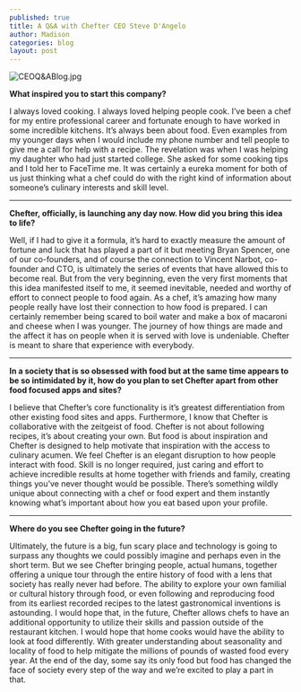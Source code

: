 ```yaml
---
published: true
title: A Q&A with Chefter CEO Steve D'Angelo
author: Madison
categories: blog
layout: post
---
```

![CEOQ&ABlog.jpg]({{site.baseurl}}/img/CEOQ&ABlog.jpg)

**What inspired you to start this company?**

I always loved cooking. I always loved helping people cook. I’ve been a chef for my entire professional career and fortunate enough to have worked in some incredible kitchens. It’s always been about food. Even examples from my younger days when I would include my phone number and tell people to give me a call for help with a recipe. The revelation was when I was helping my daughter who had just started college. She asked for some cooking tips and I told her to FaceTime me. It was certainly a eureka moment for both of us just thinking what a chef could do with the right kind of information about someone’s culinary interests and skill level. 

***


**Chefter, officially, is launching any day now. How did you bring this idea to life?**

Well, if I had to give it a formula, it’s hard to exactly measure the amount of fortune and luck that has played a part of it but meeting Bryan Spencer, one of our co-founders, and of course the connection to Vincent Narbot, co-founder and CTO, is ultimately the series of events that have allowed this to become real.  But from the very beginning, even the very first moments that this idea manifested itself to me, it seemed inevitable, needed and worthy of effort to connect people to food again. As a chef, it’s amazing how many people really have lost their connection to how food is prepared. I can certainly remember being scared to boil water and make a box of macaroni and cheese when I was younger. The journey of how things are made and the affect it has on people when it is served with love is undeniable. Chefter is meant to share that experience with everybody. 


***


**In a society that is so obsessed with food but at the same time appears to be so intimidated by it, how do you plan to set Chefter apart from other food focused apps and sites?**

I believe that Chefter’s core functionality is it’s greatest differentiation from other existing food sites and apps. Furthermore, I know that Chefter is collaborative with the zeitgeist of food. Chefter is not about following recipes, it’s about creating your own. But food is about inspiration and Chefter is designed to help motivate that inspiration with the access to culinary acumen. We feel Chefter is an elegant disruption to how people interact with food. Skill is no longer required, just caring and effort to achieve incredible results at home together with friends and family, creating things you’ve never thought would be possible. There’s something wildly unique about connecting with a chef or food expert and them instantly knowing what’s important about how you eat based upon your profile.  

***

**Where do you see Chefter going in the future?**

Ultimately, the future is a big, fun scary place and technology is going to surpass any thoughts we could possibly imagine and perhaps even in the short term. But we see Chefter bringing people, actual humans, together offering a unique tour through the entire history of food with a lens that society has really never had before. The ability to explore your own familial or cultural history through food, or even following and reproducing food from its earliest recorded recipes to the latest gastronomical inventions is astounding. I would hope that, in the future, Chefter allows chefs to have an additional opportunity to utilize their skills and passion outside of the restaurant kitchen. I would hope that home cooks would have the ability to look at food differently. With greater understanding about seasonality and locality of food to help mitigate the millions of pounds of wasted food every year. At the end of the day, some say its only food but food has changed the face of society every step of the way and we’re excited to play a part in that.
